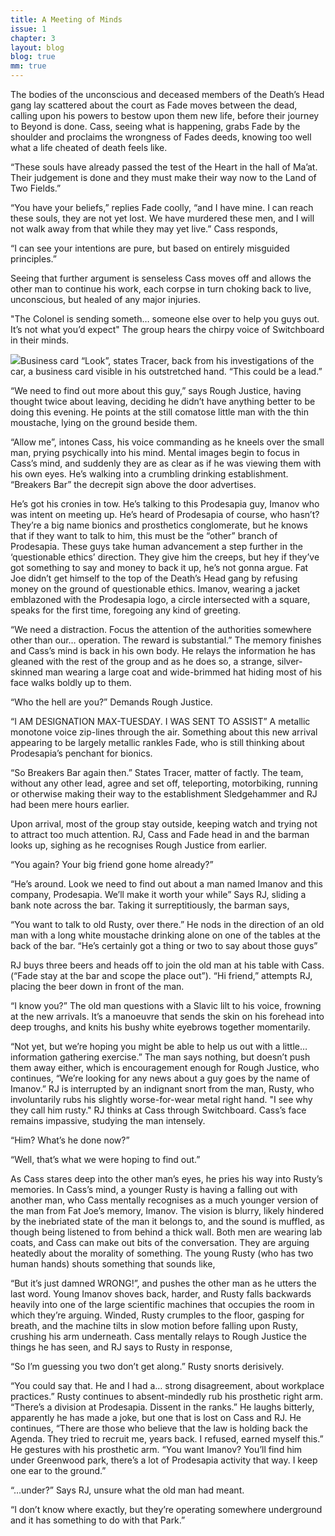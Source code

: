```yaml
---
title: A Meeting of Minds
issue: 1
chapter: 3
layout: blog
blog: true
mm: true
---
```


The bodies of the unconscious and deceased members of the Death’s Head gang lay scattered about the court as Fade moves between the dead, calling upon his powers to bestow upon them new life, before their journey to Beyond is done. Cass, seeing what is happening, grabs Fade by the shoulder and proclaims the wrongness of Fades deeds, knowing too well what a life cheated of death feels like.

“These souls have already passed the test of the Heart in the hall of Ma’at. Their judgement is done and they must make their way now to the Land of Two Fields.”

“You have your beliefs,” replies Fade coolly, “and I have mine. I can reach these souls, they are not yet lost. We have murdered these men, and I will not walk away from that while they may yet live.” Cass responds,

“I can see your intentions are pure, but based on entirely misguided principles.”

Seeing that further argument is senseless Cass moves off and allows the other man to continue his work, each corpse in turn choking back to live, unconscious, but healed of any major injuries.

<span class="thought-text">"The Colonel is sending someth… someone else over to help you guys out. It’s not what you’d expect"</span> The group hears the chirpy voice of Switchboard in their minds.

<img class="blog-image-right" src="images/imanov-card.jpg" />Business card “Look”, states Tracer, back from his investigations of the car, a business card visible in his outstretched hand. “This could be a lead.”

“We need to find out more about this guy,” says Rough Justice, having thought twice about leaving, deciding he didn’t have anything better to be doing this evening. He points at the still comatose little man with the thin moustache, lying on the ground beside them.

“Allow me”, intones Cass, his voice commanding as he kneels over the small man, prying psychically into his mind. Mental images begin to focus in Cass’s mind, and suddenly they are as clear as if he was viewing them with his own eyes. He’s walking into a crumbling drinking establishment. “Breakers Bar” the decrepit sign above the door advertises.

He’s got his cronies in tow. He’s talking to this Prodesapia guy, Imanov who was intent on meeting up. He’s heard of Prodesapia of course, who hasn’t? They’re a big name bionics and prosthetics conglomerate, but he knows that if they want to talk to him, this must be the “other” branch of Prodesapia. These guys take human advancement a step further in the ‘questionable ethics’ direction. They give him the creeps, but hey if they’ve got something to say and money to back it up, he’s not gonna argue. Fat Joe didn’t get himself to the top of the Death’s Head gang by refusing money on the ground of questionable ethics. Imanov, wearing a jacket emblazoned with the Prodesapia logo, a circle intersected with a square, speaks for the first time, foregoing any kind of greeting.

“We need a distraction. Focus the attention of the authorities somewhere other than our… operation. The reward is substantial.” The memory finishes and Cass’s mind is back in his own body. He relays the information he has gleaned with the rest of the group and as he does so, a strange, silver-skinned man wearing a large coat and wide-brimmed hat hiding most of his face walks boldly up to them.

“Who the hell are you?” Demands Rough Justice.

“I AM DESIGNATION MAX-TUESDAY. I WAS SENT TO ASSIST” A metallic monotone voice zip-lines through the air. Something about this new arrival appearing to be largely metallic rankles Fade, who is still thinking about Prodesapia’s penchant for bionics.

“So Breakers Bar again then.” States Tracer, matter of factly. The team, without any other lead, agree and set off, teleporting, motorbiking, running or otherwise making their way to the establishment Sledgehammer and RJ had been mere hours earlier.

Upon arrival, most of the group stay outside, keeping watch and trying not to attract too much attention. RJ, Cass and Fade head in and the barman looks up, sighing as he recognises Rough Justice from earlier.

“You again? Your big friend gone home already?”

“He’s around. Look we need to find out about a man named Imanov and this company, Prodesapia. We’ll make it worth your while” Says RJ, sliding a bank note across the bar. Taking it surreptitiously, the barman says,

“You want to talk to old Rusty, over there.” He nods in the direction of an old man with a long white moustache drinking alone on one of the tables at the back of the bar. “He’s certainly got a thing or two to say about those guys”

RJ buys three beers and heads off to join the old man at his table with Cass. (“Fade stay at the bar and scope the place out”). “Hi friend,” attempts RJ, placing the beer down in front of the man.

“I know you?” The old man questions with a Slavic lilt to his voice, frowning at the new arrivals. It’s a manoeuvre that sends the skin on his forehead into deep troughs, and knits his bushy white eyebrows together momentarily.

“Not yet, but we’re hoping you might be able to help us out with a little… information gathering exercise.” The man says nothing, but doesn’t push them away either, which is encouragement enough for Rough Justice, who continues, “We’re looking for any news about a guy goes by the name of Imanov.” RJ is interrupted by an indignant snort from the man, Rusty, who involuntarily rubs his slightly worse-for-wear metal right hand. <span class="thought-text">"I see why they call him rusty."</span> RJ thinks at Cass through Switchboard. Cass’s face remains impassive, studying the man intensely.

“Him? What’s he done now?”

“Well, that’s what we were hoping to find out.”

As Cass stares deep into the other man’s eyes, he pries his way into Rusty’s memories. In Cass’s mind, a younger Rusty is having a falling out with another man, who Cass mentally recognises as a much younger version of the man from Fat Joe’s memory, Imanov. The vision is blurry, likely hindered by the inebriated state of the man it belongs to, and the sound is muffled, as though being listened to from behind a thick wall. Both men are wearing lab coats, and Cass can make out bits of the conversation. They are arguing heatedly about the morality of something. The young Rusty (who has two human hands) shouts something that sounds like,

“But it’s just damned WRONG!”, and pushes the other man as he utters the last word. Young Imanov shoves back, harder, and Rusty falls backwards heavily into one of the large scientific machines that occupies the room in which they’re arguing. Winded, Rusty crumples to the floor, gasping for breath, and the machine tilts in slow motion before falling upon Rusty, crushing his arm underneath. Cass mentally relays to Rough Justice the things he has seen, and RJ says to Rusty in response,

“So I’m guessing you two don’t get along.” Rusty snorts derisively.

“You could say that. He and I had a… strong disagreement, about workplace practices.” Rusty continues to absent-mindedly rub his prosthetic right arm. “There’s a division at Prodesapia. Dissent in the ranks.” He laughs bitterly, apparently he has made a joke, but one that is lost on Cass and RJ. He continues, “There are those who believe that the law is holding back the Agenda. They tried to recruit me, years back. I refused, earned myself this.” He gestures with his prosthetic arm. “You want Imanov? You’ll find him under Greenwood park, there’s a lot of Prodesapia activity that way. I keep one ear to the ground.”

“…under?” Says RJ, unsure what the old man had meant.

“I don’t know where exactly, but they’re operating somewhere underground and it has something to do with that Park.”